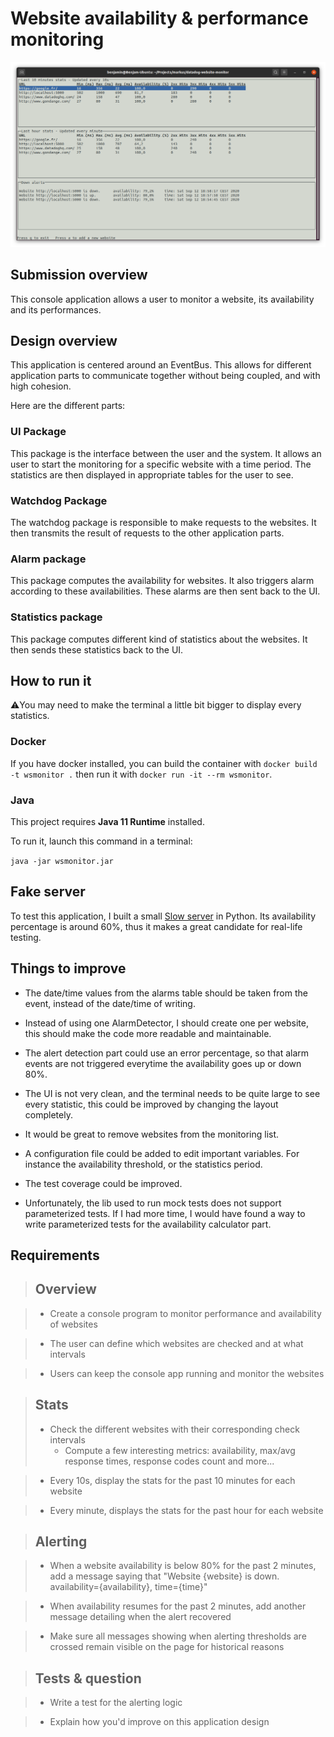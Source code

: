 # Website availability & performance monitoring

![Application screenshot](./screenshot.png)

## Submission overview

This console application allows a user to monitor a website, its availability and its performances.

## Design overview

This application is centered around an EventBus. This allows for different application parts to communicate together without being coupled, and with high cohesion.

Here are the different parts:

### UI Package

This package is the interface between the user and the system. It allows an user to start the monitoring for a specific website with a time period.
The statistics are then displayed in appropriate tables for the user to see.

### Watchdog Package

The watchdog package is responsible to make requests to the websites. It then transmits the result of requests to the other application parts.

### Alarm package

This package computes the availability for websites. It also triggers alarm according to these availabilities. These alarms are then sent back to the UI.

### Statistics package

This package computes different kind of statistics about the websites. It then sends these statistics back to the UI.

## How to run it

⚠️You may need to make the terminal a little bit bigger to display every statistics.

### Docker

If you have docker installed, you can build the container with `docker build -t wsmonitor .` then run it with `docker run -it --rm wsmonitor`.

### Java

This project requires **Java 11 Runtime** installed.

To run it, launch this command in a terminal:

`java -jar wsmonitor.jar`

## Fake server

To test this application, I built a small [Slow server](https://gist.github.com/gondyb/19e72e601e72b654af1b02d59d8db833) in Python.
Its availability percentage is around 60%, thus it makes a great candidate for real-life testing.

## Things to improve

* The date/time values from the alarms table should be taken from the event, instead of the date/time of writing.

* Instead of using one AlarmDetector, I should create one per website, this should make the code more readable and maintainable.

* The alert detection part could use an error percentage, so that alarm events are not triggered everytime the availability goes up or down 80%.

* The UI is not very clean, and the terminal needs to be quite large to see every statistic, this could be improved by changing the layout completely.

* It would be great to remove websites from the monitoring list.

* A configuration file could be added to edit important variables. For instance the availability threshold, or the statistics period.

* The test coverage could be improved.

* Unfortunately, the lib used to run mock tests does not support parameterized tests. If I had more time, I would have found a way to write parameterized tests for the availability calculator part.

## Requirements

> ## Overview

> * Create a console program to monitor performance and availability of websites

> * The user can define which websites are checked and at what intervals

> * Users can keep the console app running and monitor the websites

> ## Stats
> * Check the different websites with their corresponding check intervals
>   * Compute a few interesting metrics: availability, max/avg response times, response codes count and more...

> * Every 10s, display the stats for the past 10 minutes for each website

> * Every minute, displays the stats for the past hour for each website

> ## Alerting

> * When a website availability is below 80% for the past 2 minutes, add a message saying that "Website {website} is down. availability={availability}, time={time}"

> * When availability resumes for the past 2 minutes, add another message detailing when the alert recovered

> * Make sure all messages showing when alerting thresholds are crossed remain visible on the page for historical reasons

> ## Tests & question

> * Write a test for the alerting logic

> * Explain how you'd improve on this application design
